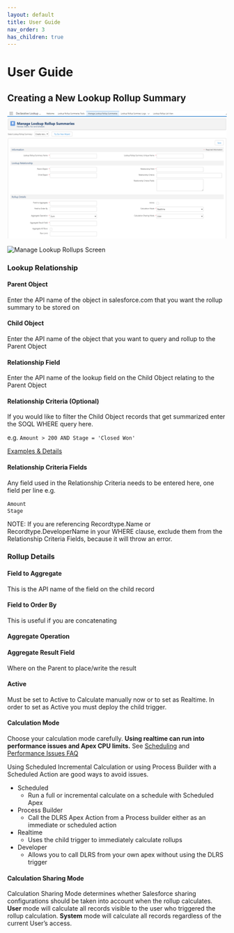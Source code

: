 ```yaml
---
layout: default
title: User Guide
nav_order: 3
has_children: true
---
```


# User Guide
## Creating a New Lookup Rollup Summary

![Manage Lookup Rollup Screen 1](/images/Addnew1.png)

![Manage Lookup Rollups Screen](https://raw.githubusercontent.com/wiki/afawcett/declarative-lookup-rollup-summaries/images/Manage-Lookups.PNG)

### Lookup Relationship

#### Parent Object

Enter the API name of the object in salesforce.com that you want the rollup summary to be stored on

#### Child Object

Enter the API name of the object that you want to query and rollup to the Parent Object

#### Relationship Field

Enter the API name of the lookup field on the Child Object relating to the Parent Object

#### Relationship Criteria (Optional)

If you would like to filter the Child Object records that get summarized enter the SOQL WHERE query here.

e.g. `Amount > 200 AND Stage = 'Closed Won'`

[Examples & Details](https://sfdo-community-sprints.github.io/DLRS-Documentation/Architecture/relationship-critera.html)

#### Relationship Criteria Fields

Any field used in the Relationship Criteria needs to be entered here, one field per line
e.g.

```
Amount
Stage
```

NOTE: If you are referencing Recordtype.Name or Recordtype.DeveloperName in your WHERE clause, exclude them from the Relationship Criteria Fields, because it will throw an error.

### Rollup Details

#### Field to Aggregate

This is the API name of the field on the child record

#### Field to Order By

This is useful if you are concatenating

#### Aggregate Operation

#### Aggregate Result Field

Where on the Parent to place/write the result

#### Active

Must be set to Active to Calculate manually now or to set as Realtime. In order to set as Active you must deploy the child trigger.

#### Calculation Mode

Choose your calculation mode carefully. **Using realtime can run into performance issues and Apex CPU limits.** See [Scheduling](https://sfdo-community-sprints.github.io/DLRS-Documentation/Installation/scheduling_rollups.html) and [Performance Issues FAQ](https://sfdo-community-sprints.github.io/DLRS-Documentation/Issues/#how-do-i-optimize-dlrs-i-am-running-into-apex-cpu-limits-or-other-performance-issues)

Using Scheduled Incremental Calculation or using Process Builder with a Scheduled Action are good ways to avoid issues.

- Scheduled
  - Run a full or incremental calculate on a schedule with Scheduled Apex
- Process Builder
  - Call the DLRS Apex Action from a Process builder either as an immediate or scheduled action
- Realtime
  - Uses the child trigger to immediately calculate rollups
- Developer
  - Allows you to call DLRS from your own apex without using the DLRS trigger

#### Calculation Sharing Mode

Calculation Sharing Mode determines whether Salesforce sharing configurations should be taken into account when the rollup calculates. **User** mode will calculate all records visible to the user who triggered the rollup calculation. **System** mode will calculate all records regardless of the current User’s access.
